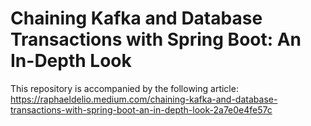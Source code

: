 # Chaining Kafka and Database Transactions with Spring Boot: An In-Depth Look

This repository is accompanied by the following article:
https://raphaeldelio.medium.com/chaining-kafka-and-database-transactions-with-spring-boot-an-in-depth-look-2a7e0e4fe57c